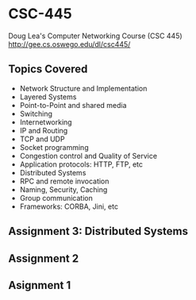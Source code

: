 # CSC-445
Doug Lea's Computer Networking Course (CSC 445)
http://gee.cs.oswego.edu/dl/csc445/

## Topics Covered

* Network Structure and Implementation
* Layered Systems
* Point-to-Point and shared media
* Switching
* Internetworking
* IP and Routing
* TCP and UDP
* Socket programming
* Congestion control and Quality of Service
* Application protocols: HTTP, FTP, etc
* Distributed Systems
* RPC and remote invocation
* Naming, Security, Caching
* Group communication
* Frameworks: CORBA, Jini, etc

## Assignment 3: Distributed Systems

## Assignment 2

## Asignment 1
